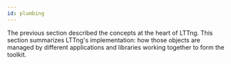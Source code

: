```yaml
---
id: plumbing
---
```


The previous section described the concepts at the heart of LTTng.
This section summarizes LTTng's implementation: how those objects are
managed by different applications and libraries working together to
form the toolkit.

